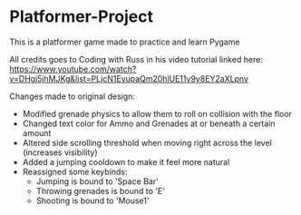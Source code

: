 # Platformer-Project

This is a platformer game made to practice and learn Pygame

All credits goes to Coding with Russ in his video tutorial linked here:
https://www.youtube.com/watch?v=DHgj5jhMJKg&list=PLjcN1EyupaQm20hlUE11y9y8EY2aXLpnv

Changes made to original design:
- Modified grenade physics to allow them to roll on collision with the floor
- Changed text color for Ammo and Grenades at or beneath a certain amount
- Altered side scrolling threshold when moving right across the level (increases visibility)
- Added a jumping cooldown to make it feel more natural
- Reassigned some keybinds:
  - Jumping is bound to 'Space Bar'
  - Throwing grenades is bound to 'E'
  - Shooting is bound to 'Mouse1'
